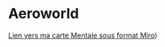 # Aeroworld

[Lien vers ma carte Mentale sous format Miro](https://miro.com/welcomeonboard/RTluT29nOVZBRWtLNmdrL2E4T0dzOS9ocUFkYjBFWm1ZSGZjbUhpRndVMzNNUnovZkxWVU85QVF5aUlvVkZqU0ZVeldzU1V1SXF0MEM3WXptaW4xMndqczNMS2kvcWloRy85c3dTMWRDU1Rlay9NRWRrNUhqN0ZwZmhna3ByZ1pnbHpza3F6REdEcmNpNEFOMmJXWXBBPT0hdjE=?share_link_id=641675723167))
